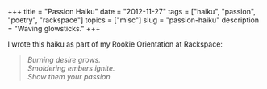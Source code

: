 +++
title = "Passion Haiku"
date = "2012-11-27"
tags = ["haiku", "passion", "poetry", "rackspace"]
topics = ["misc"]
slug = "passion-haiku"
description = "Waving glowsticks."
+++

I wrote this haiku as part of my Rookie Orientation at Rackspace:

> *Burning desire grows.*  
> *Smoldering embers ignite.*  
> *Show them your passion.*
